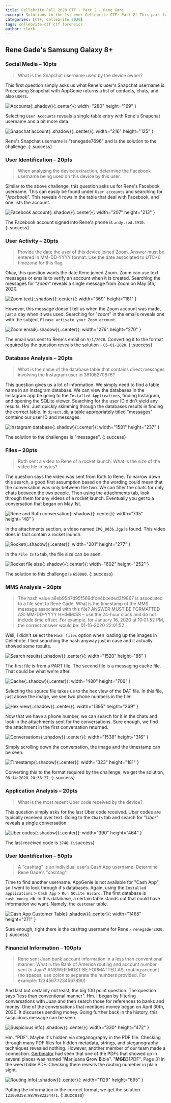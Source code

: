 ```yaml
---
title: Cellebrite Fall 2020 CTF - Part 2 - Rene Gade
excerpt: Solutions to the 1st ever Cellebrite CTF! Part 2! This part looks at the solutions to the questions associated with the image of Rene Gade's phone. 
categories: [CTF, Cellebrite 2020]
tags: cellebrite-ctf ctf forensics
author: clark
---
```


## Rene Gade's Samsung Galaxy 8+

### Social Media – 10pts

> What is the Snapchat username used by the device owner?

This first question simply asks us what Rene's user's Snapchat username is. Processing Snapchat with AppGenie returns a list of contacts, chats, and also users.


![Accounts](https://starwarsfan2099.github.io/public/2020-11-11/rene_2.JPG){:.shadow}{:.center}{: width="280" height="169" }


Selecting `User Accounts` reveals a single table entry with Rene's Snapchat username and a bit more data.


![Snapchat account](https://starwarsfan2099.github.io/public/2020-11-11/rene_1.JPG){:.shadow}{:.center}{: width="216" height="125" }


Rene's Snapchat username is "renegade7696" and is the solution to the challenge.
{:.success}

### User Identification – 20pts

> When analyzing the device extraction, determine the Facebook username being used on this device by this user.

Similar to the above challenge, this question asks us for Rene's Facebook username. This can easily be found under `User accounts` and searching for "*facebook*". This reveals 4 rows in the table that deal with Facebook, and one lists the account.


![Facebook account](https://starwarsfan2099.github.io/public/2020-11-11/rene_3.JPG){:.shadow}{:.center}{: width="207" height="213" }


The Facebook account signed into Rene's phone is `andy.rod.3910`.
{:.success}

### User Activity – 20pts

> Provide the date the user of this device joined Zoom. Answer must be entered in MM-DD-YYYY format. Use the date associated to UTC+0 timezone for this flag.

Okay, this question wants the date Rene joined Zoom. Zoom can use text messages or emails to verify an account when it is created. Searching the messages for "*zoom*" reveals a single message from Zoom on May 5th, 2020. 


![Zoom text](https://starwarsfan2099.github.io/public/2020-11-11/rene_4.JPG){:.shadow}{:.center}{: width="369" height="181" }


However, this message doesn't tell us when the Zoom account was made, just a day when it was used. Searching for "*zoom*" in the emails reveals one with the subject `Please activate your Zoom account`. 


![Zoom email](https://starwarsfan2099.github.io/public/2020-11-11/rene_5.JPG){:.shadow}{:.center}{: width="276" height="270" }


The email was sent to Rene's email on `5/1/2020`. Converting it to the format required by the question reveals the solution - `05-01-2020`. 
{:.success}

### Database Analysis – 20pts

> What is the name of the database table that contains direct messages involving the Instagram user id 38106270876?

This question gives us a lot of information. We simply need to find a table name in an Instagram database. We can view the databases in the Instagram app be going to the `Installed Applications`, finding Instagram, and opening the SQLite viewer. Searching for the user ID didn't yield any results. Hm. Just quickly skimming through the databases results in finding the correct table. In `direct.db`, a table appropriately titled "messages" contains our user ID and messages.


![Instagram database](https://starwarsfan2099.github.io/public/2020-11-11/rene_6.JPG){:.shadow}{:.center}{: width="1581" height="237" }


The solution to the challenges is "messages".
{:.success}

### Files – 20pts

> Ruth sent a video to Rene of a rocket launch. What is the size of the video file in bytes? 

The question says the video was sent from Ruth to Rene. To narrow down this search, a good first assumption based on the wording could mean that the conversation was only between the two. We can filter the chats for only chats between the two people. Then using the attachments tab, look through them for any videos of a rocket launch. Eventually you get to a conversation that began on May 1st. 


![Rene and Ruth conversation](https://starwarsfan2099.github.io/public/2020-11-11/rene_7.JPG){:.shadow}{:.center}{: width="735" height="48" }


In the attachments section, a video named `IMG_0036.3gp` is found. This video does in fact contain a rocket launch. 


![Rocket](https://starwarsfan2099.github.io/public/2020-11-11/rene_8.JPG){:.shadow}{:.center}{: width="201" height="277" }


In the `File Info` tab, the file size can be seen.


![Rocket file size](https://starwarsfan2099.github.io/public/2020-11-11/rene_9.JPG){:.shadow}{:.center}{: width="602" height="252" }


The solution to this challenge is `650880`. 
{:.success}

### MMS Analysis – 20pts

> The hash value a8eb9547d95f569dfde4bceded3f9867 is associated to a file sent to Rene Gade. What is the timestamp of the MMS message associated with this file? ANSWER MUST BE FORMATTED AS: MM-DD-YYYY HH:MM:SS – use the 24-hour clock and do not include time offset. For example, for January 16, 2020 at 10:01:52 PM, the correct answer would be: 01-16-2020 22:01:52

Well, I didn't select the `Hash files` option when loading up the images in Cellebrite. I tied searching the hash anyway just in case and it actually showed some results.


![Search results](https://starwarsfan2099.github.io/public/2020-11-11/rene_10.JPG){:.shadow}{:.center}{: width="1520" height="85" }


The first file is from a PART file. The second file is a messaging cache file. That could be what we're after. 


![Cache](https://starwarsfan2099.github.io/public/2020-11-11/rene_11.JPG){:.shadow}{:.center}{: width="480" height="706" }


Selecting the source file takes us to the hex view of the DAT file. In this file, just above the image, we see two phone numbers in the file!


![Hex view](https://starwarsfan2099.github.io/public/2020-11-11/rene_12.JPG){:.shadow}{:.center}{: width="1395" height="269" }


Now that we have a phone number, we can search for it in the chats and look in the attachments sent for the conversations. Sure enough, we find the attachment in the first conversation returned. 


![Conversations](https://starwarsfan2099.github.io/public/2020-11-11/rene_13.JPG){:.shadow}{:.center}{: width="1538" height="316" }


Simply scrolling down the conversation, the image and the timestamp can be seen.


![Timestamp](https://starwarsfan2099.github.io/public/2020-11-11/rene_14.JPG){:.shadow}{:.center}{: width="323" height="181" }


Converting this to the format required by the challenge, we get the solution, `08:14:2020 20:36:27`. 
{:.success}

### Application Analysis – 20pts

> What is the most recent Uber code received by the device?

This question simply asks for the last Uber code received. Uber codes are typically received over text. Going to the `Chats` tab and search for "*Uber*" reveals a single conversation. 


![Uber codes](https://starwarsfan2099.github.io/public/2020-11-11/rene_15.JPG){:.shadow}{:.center}{: width="390" height="464" }


The last received code is `3748`. 
{:.success}

### User Identification – 50pts

> A "cashtag" is an individual user’s Cash App username. Determine Rene Gade's "cashtag".

Time to find another username. AppGenie is not available for "Cash App", so I went to look through it's databases. Again, using the `Installed applications` > `Cash App` > `Run SQLite Wizard`. The first database is `cash_money.db`. In this database, a certain table stands out that could have information we want. Namely, the `customer` table.


![Cash App Customer Table](https://starwarsfan2099.github.io/public/2020-11-11/rene_16.JPG){:.shadow}{:.center}{: width="1465" height="271" }


Sure enough, right there is the cashtag username for Rene - `renegader2020`. 
{:.success}

### Financial Information – 100pts

> Rene sent Juan bank account information in a less than conventional manner. What is the Bank of America routing and account number sent to Juan? ANSWER MUST BE FORMATTED AS: routing:account (no spaces, use colon to separate the numbers provided. For example: 1234567:1234567890)

And last but certainly not least, the big 100 point question. The question says "less than conventional manner". Hm. I began by filtering conversations with Juan and then search those for references to banks and money. One of the conversations that mentions money began on April 30th, 2020. It discusses sending money. Going further back in the history, this suspicious message can be seen.  


![Suspicious info](https://starwarsfan2099.github.io/public/2020-11-11/rene_17.JPG){:.shadow}{:.center}{: width="330" height="472" }


Hm. "PDF". Maybe it's hidden via steganography in the PDF file. Checking through many PDF files for hidden metadata, strings, and steganography techniques revealed nothing. However, another member of our team made a connection. [Gerbinator](https://github.com/Gerbinator) had seen that one of the PDFs that showed up in several places was named "**M**arijuana **G**row **B**ible". "**MGB**31PDF". Page 31 in the weed bible PDF. Checking there reveals the routing numeber in plain sight. 


![Routing info](https://starwarsfan2099.github.io/public/2020-11-11/rene_18.JPG){:.shadow}{:.center}{: width="1129" height="695" }


Putting the information in the correct format, we get the solution `121000358:9879982234471`.
{:.success}
